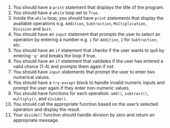 1. You should have a `print` statement that displays the title of the program.
2. You should have a `while` loop set to `True`.
3. Inside the `while` loop, you should have `print` statements that display the available operations e.g. `Addition`, `Subtraction`, `Multiplication`, `Division` and `Quit`.
4. You should have an `input` statement that prompts the user to select an operation by entering a number e.g. `1` for `Addition`, `2` for `Subtraction`, etc.
5. You should have an `if` statement that checks if the user wants to quit by entering `'q'` and breaks the loop if true.
6. You should have an `if` statement that validates if the user has entered a valid choice (1-4) and prompts them again if not.
7. You should have `input` statements that prompt the user to enter two numerical values.
8. You should have a `try-except` block to handle invalid numeric inputs and prompt the user again if they enter non-numeric values.
9. You should have functions for each operation: `add()`, `subtract()`, `multiply()`, and `divide()`.
10. You should call the appropriate function based on the user’s selected operation and display the result.
11. Your `divide()` function should handle division by zero and return an appropriate message.
